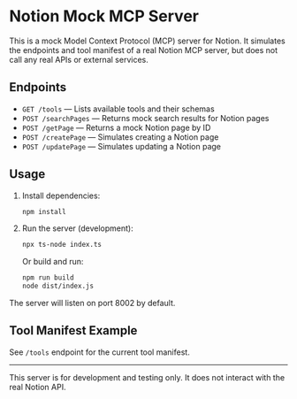 # Notion Mock MCP Server

This is a mock Model Context Protocol (MCP) server for Notion. It simulates the endpoints and tool manifest of a real Notion MCP server, but does not call any real APIs or external services.

## Endpoints

- `GET /tools` — Lists available tools and their schemas
- `POST /searchPages` — Returns mock search results for Notion pages
- `POST /getPage` — Returns a mock Notion page by ID
- `POST /createPage` — Simulates creating a Notion page
- `POST /updatePage` — Simulates updating a Notion page

## Usage

1. Install dependencies:
   ```sh
   npm install
   ```
2. Run the server (development):
   ```sh
   npx ts-node index.ts
   ```
   Or build and run:
   ```sh
   npm run build
   node dist/index.js
   ```

The server will listen on port 8002 by default.

## Tool Manifest Example

See `/tools` endpoint for the current tool manifest.

---
This server is for development and testing only. It does not interact with the real Notion API. 